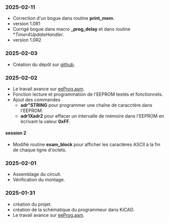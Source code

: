 ### 2025-02-11 
* Correction d'un bogue dans routine **print_mem**. 
* version 1.0R1
* Corrigé bogue dans macro **_prog_delay** et dans routine **Timer4UpdateHandler*. 
* version 1.0R2 

### 2025-02-03
* Création du dépôt sur [github](https://github.com/Picatout/eeprom-programmer).

### 2025-02-02
* Le travail avance sur [eeProg.asm](eeProg.asm).
* Fonction lecture et programmation de l'EEPROM testés et fonctionnels.
* Ajout des commandes 
    * __adr"STRING__  pour programmer une chaîne de caracctère dans l'EEPROM.
    * __adr1Xadr2__  pour effacer un intervalle de mémoire dans l'EEPROM en écrivant la valeur __0xFF__.
#### session 2
* Modifié routine **exam_block** pour afficher les caractères ASCII à la fin de chaque ligne d'octets.

### 2025-02-01
* Assemblage du circuit. 
* Vérification du montage.

### 2025-01-31
* création du projet.
* création de la schématique du programmeur dans KiCAD.
* Le travail avance sur [eeProg.asm](eeProg.asm).